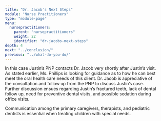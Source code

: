 ```yaml
---
title: "Dr. Jacob's Next Steps"
module: "Nurse Practitioners"
type: "module-page"
menu:
  nursepractitioners:
    parent: "nursepractitioners"
    weight: 22
    identifier: "dr-jacobs-next-steps"
depth: 4
next: "../conclusion/"
previous: "../what-do-you-do/"
---
```

<div class="pageblock"><p>In this case Justin’s PNP contacts Dr. Jacob very shortly after Justin’s visit. As stated earlier, Ms. Phillips is looking for guidance as to how he can best meet the oral health care needs of this client. Dr. Jacob is appreciative of the consultation and follow up from the PNP to discuss Justin’s case. Further discussion ensues regarding Justin’s fractured teeth, lack of dental follow up, need for preventive dental visits, and possible sedation during office visits.  </p>
<p>Communication among the primary caregivers, therapists, and pediatric dentists is essential when treating children with special needs.  </p>
</div>